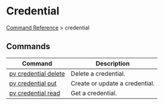 # Credential
[Command Reference](../../../README.md#command-reference) > credential

## Commands
| Command | Description |
| --- | --- |
| [pv credential delete](./delete.md) | Delete a credential. |
| [pv credential put](./put.md) | Create or update a credential. |
| [pv credential read](./read.md) | Get a credential. |